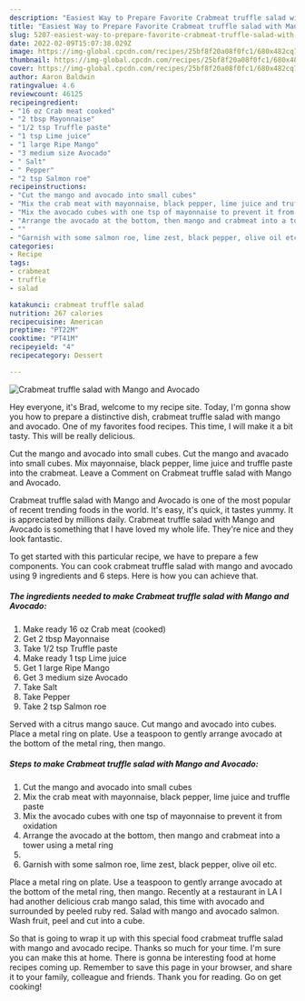 ```yaml
---
description: "Easiest Way to Prepare Favorite Crabmeat truffle salad with Mango and Avocado"
title: "Easiest Way to Prepare Favorite Crabmeat truffle salad with Mango and Avocado"
slug: 5207-easiest-way-to-prepare-favorite-crabmeat-truffle-salad-with-mango-and-avocado
date: 2022-02-09T15:07:38.029Z
image: https://img-global.cpcdn.com/recipes/25bf8f20a08f0fc1/680x482cq70/crabmeat-truffle-salad-with-mango-and-avocado-recipe-main-photo.jpg
thumbnail: https://img-global.cpcdn.com/recipes/25bf8f20a08f0fc1/680x482cq70/crabmeat-truffle-salad-with-mango-and-avocado-recipe-main-photo.jpg
cover: https://img-global.cpcdn.com/recipes/25bf8f20a08f0fc1/680x482cq70/crabmeat-truffle-salad-with-mango-and-avocado-recipe-main-photo.jpg
author: Aaron Baldwin
ratingvalue: 4.6
reviewcount: 46125
recipeingredient:
- "16 oz Crab meat cooked"
- "2 tbsp Mayonnaise"
- "1/2 tsp Truffle paste"
- "1 tsp Lime juice"
- "1 large Ripe Mango"
- "3 medium size Avocado"
- " Salt"
- " Pepper"
- "2 tsp Salmon roe"
recipeinstructions:
- "Cut the mango and avocado into small cubes"
- "Mix the crab meat with mayonnaise, black pepper, lime juice and truffle paste"
- "Mix the avocado cubes with one tsp of mayonnaise to prevent it from oxidation"
- "Arrange the avocado at the bottom, then mango and crabmeat into a tower using a metal ring"
- ""
- "Garnish with some salmon roe, lime zest, black pepper, olive oil etc."
categories:
- Recipe
tags:
- crabmeat
- truffle
- salad

katakunci: crabmeat truffle salad 
nutrition: 267 calories
recipecuisine: American
preptime: "PT22M"
cooktime: "PT41M"
recipeyield: "4"
recipecategory: Dessert

---
```



![Crabmeat truffle salad with Mango and Avocado](https://img-global.cpcdn.com/recipes/25bf8f20a08f0fc1/680x482cq70/crabmeat-truffle-salad-with-mango-and-avocado-recipe-main-photo.jpg)

Hey everyone, it's Brad, welcome to my recipe site. Today, I'm gonna show you how to prepare a distinctive dish, crabmeat truffle salad with mango and avocado. One of my favorites food recipes. This time, I will make it a bit tasty. This will be really delicious.

Cut the mango and avocado into small cubes. Cut the mango and avacado into small cubes. Mix mayonnaise, black pepper, lime juice and truffle paste into the crabmeat. Leave a Comment on Crabmeat truffle salad with Mango and Avocado.

Crabmeat truffle salad with Mango and Avocado is one of the most popular of recent trending foods in the world. It's easy, it's quick, it tastes yummy. It is appreciated by millions daily. Crabmeat truffle salad with Mango and Avocado is something that I have loved my whole life. They're nice and they look fantastic.


To get started with this particular recipe, we have to prepare a few components. You can cook crabmeat truffle salad with mango and avocado using 9 ingredients and 6 steps. Here is how you can achieve that.

<!--inarticleads1-->

##### The ingredients needed to make Crabmeat truffle salad with Mango and Avocado:

1. Make ready 16 oz Crab meat (cooked)
1. Get 2 tbsp Mayonnaise
1. Take 1/2 tsp Truffle paste
1. Make ready 1 tsp Lime juice
1. Get 1 large Ripe Mango
1. Get 3 medium size Avocado
1. Take  Salt
1. Take  Pepper
1. Take 2 tsp Salmon roe


Served with a citrus mango sauce. Cut mango and avocado into cubes. Place a metal ring on plate. Use a teaspoon to gently arrange avocado at the bottom of the metal ring, then mango. 

<!--inarticleads2-->

##### Steps to make Crabmeat truffle salad with Mango and Avocado:

1. Cut the mango and avocado into small cubes
1. Mix the crab meat with mayonnaise, black pepper, lime juice and truffle paste
1. Mix the avocado cubes with one tsp of mayonnaise to prevent it from oxidation
1. Arrange the avocado at the bottom, then mango and crabmeat into a tower using a metal ring
1. 
1. Garnish with some salmon roe, lime zest, black pepper, olive oil etc.


Place a metal ring on plate. Use a teaspoon to gently arrange avocado at the bottom of the metal ring, then mango. Recently at a restaurant in LA I had another delicious crab mango salad, this time with avocado and surrounded by peeled ruby red. Salad with mango and avocado salmon. Wash fruit, peel and cut into a cube. 

So that is going to wrap it up with this special food crabmeat truffle salad with mango and avocado recipe. Thanks so much for your time. I'm sure you can make this at home. There is gonna be interesting food at home recipes coming up. Remember to save this page in your browser, and share it to your family, colleague and friends. Thank you for reading. Go on get cooking!
